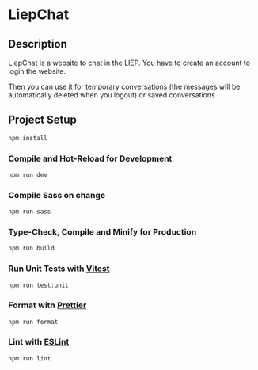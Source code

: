 # LiepChat

## Description

LiepChat is a website to chat in the LIEP.
You have to create an account to login the website.

Then you can use it for temporary conversations (the messages will be automatically deleted when you logout) or saved conversations

## Project Setup

```sh
npm install
```

### Compile and Hot-Reload for Development

```sh
npm run dev
```

### Compile Sass on change

```sh
npm run sass
```

### Type-Check, Compile and Minify for Production

```sh
npm run build
```

### Run Unit Tests with [Vitest](https://vitest.dev/)

```sh
npm run test:unit
```

### Format with [Prettier](https://prettier.io)

```sh
npm run format
```

### Lint with [ESLint](https://eslint.org/)

```sh
npm run lint
```
